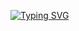[![Typing SVG](https://readme-typing-svg.herokuapp.com?font=Fira+Code&size=28&pause=1000&width=435&lines=C+-+Doubly+linked+lists)](https://git.io/typing-svg)

